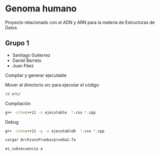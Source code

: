 # Genoma humano
Proyecto relacionado con el ADN y ARN para la materia de Estructuras de Datos
## Grupo 1
- Santiago Gutierrez
- Daniel Barreto
- Juan Páez

Compilar y generar ejecutable 

Mover al directorio src para ejecutar el código
```sh
cd src/
```
Compilación
```sh
g++ -std=c++11 -o ejecutable  *.cxx *.cpp
```
Debug
```sh
g++ -std=c++11 -g -o ejecutableD  *.cxx *.cpp
```
```sh
cargar ArchivosPrueba/prueba2.fa
```
```sh
es_subsecuencia a
```
